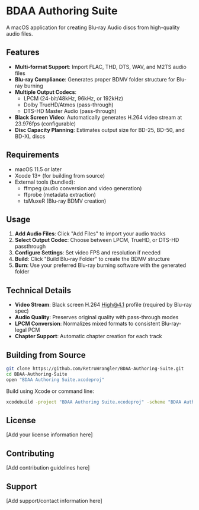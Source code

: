 # BDAA Authoring Suite

A macOS application for creating Blu-ray Audio discs from high-quality audio files.

## Features

- **Multi-format Support**: Import FLAC, THD, DTS, WAV, and M2TS audio files
- **Blu-ray Compliance**: Generates proper BDMV folder structure for Blu-ray burning
- **Multiple Output Codecs**:
  - LPCM (24-bit/48kHz, 96kHz, or 192kHz)
  - Dolby TrueHD/Atmos (pass-through)
  - DTS-HD Master Audio (pass-through)
- **Black Screen Video**: Automatically generates H.264 video stream at 23.976fps (configurable)
- **Disc Capacity Planning**: Estimates output size for BD-25, BD-50, and BD-XL discs

## Requirements

- macOS 11.5 or later
- Xcode 13+ (for building from source)
- External tools (bundled):
  - ffmpeg (audio conversion and video generation)
  - ffprobe (metadata extraction)
  - tsMuxeR (Blu-ray BDMV creation)

## Usage

1. **Add Audio Files**: Click "Add Files" to import your audio tracks
2. **Select Output Codec**: Choose between LPCM, TrueHD, or DTS-HD passthrough
3. **Configure Settings**: Set video FPS and resolution if needed
4. **Build**: Click "Build Blu-ray Folder" to create the BDMV structure
5. **Burn**: Use your preferred Blu-ray burning software with the generated folder

## Technical Details

- **Video Stream**: Black screen H.264 High@4.1 profile (required by Blu-ray spec)
- **Audio Quality**: Preserves original quality with pass-through modes
- **LPCM Conversion**: Normalizes mixed formats to consistent Blu-ray-legal PCM
- **Chapter Support**: Automatic chapter creation for each track

## Building from Source

```bash
git clone https://github.com/RetroWrangler/BDAA-Authoring-Suite.git
cd BDAA-Authoring-Suite
open "BDAA Authoring Suite.xcodeproj"
```

Build using Xcode or command line:
```bash
xcodebuild -project "BDAA Authoring Suite.xcodeproj" -scheme "BDAA Authoring Suite - Retro" -configuration Release
```

## License

[Add your license information here]

## Contributing

[Add contribution guidelines here]

## Support

[Add support/contact information here]